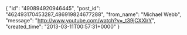  {
   "id": "490894920946445",
   "post_id": "462493170453287_486919824677288",
   "from_name": "Michael Webb",
   "message": "http://www.youtube.com/watch?v=_t39jCXXIrY",
   "created_time": "2013-03-11T00:57:31+0000"
 }

